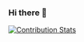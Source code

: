 ### Hi there 👋

[![Contribution Stats](https://github-contribution-stats.vercel.app/api/?username=EDbarvinsky)](https://github.com/EDbarvinsky/github-contribution-stats/)
<!--
**EDbarvinsky/EDbarvinsky** is a ✨ _special_ ✨ repository because its `README.md` (this file) appears on your GitHub profile.

Here are some ideas to get you started:

- 🔭 I’m currently working on ...
- 🌱 I’m currently learning ...
- 👯 I’m looking to collaborate on ...
- 🤔 I’m looking for help with ...
- 💬 Ask me about ...
- 📫 How to reach me: ...
- 😄 Pronouns: ...
- ⚡ Fun fact: ...
-->
